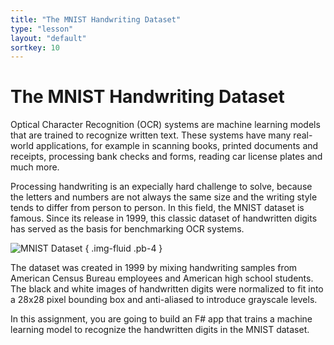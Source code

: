 ```yaml
---
title: "The MNIST Handwriting Dataset"
type: "lesson"
layout: "default"
sortkey: 10
---
```


# The MNIST Handwriting Dataset

Optical Character Recognition (OCR) systems are machine learning models that are trained to recognize written text. These systems have many real-world applications, for example in scanning books, printed documents and receipts, processing bank checks and forms, reading car license plates and much more. 

Processing handwriting is an expecially hard challenge to solve, because the letters and numbers are not always the same size and the writing style tends to differ from person to person. In this field, the MNIST dataset is famous. Since its release in 1999, this classic dataset of handwritten digits has served as the basis for benchmarking OCR systems. 

![MNIST Dataset](../img/data.jpg)
{ .img-fluid .pb-4 }

The dataset was created in 1999 by mixing handwriting samples from American Census Bureau employees and American high school students. The black and white images of handwritten digits were normalized to fit into a 28x28 pixel bounding box and anti-aliased to introduce grayscale levels.

In this assignment, you are going to build an F# app that trains a machine learning model to recognize the handwritten digits in the MNIST dataset.